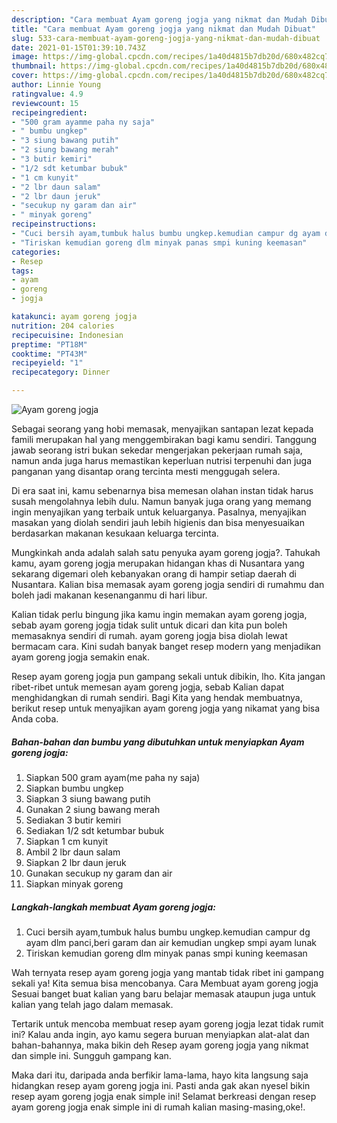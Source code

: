 ```yaml
---
description: "Cara membuat Ayam goreng jogja yang nikmat dan Mudah Dibuat"
title: "Cara membuat Ayam goreng jogja yang nikmat dan Mudah Dibuat"
slug: 533-cara-membuat-ayam-goreng-jogja-yang-nikmat-dan-mudah-dibuat
date: 2021-01-15T01:39:10.743Z
image: https://img-global.cpcdn.com/recipes/1a40d4815b7db20d/680x482cq70/ayam-goreng-jogja-foto-resep-utama.jpg
thumbnail: https://img-global.cpcdn.com/recipes/1a40d4815b7db20d/680x482cq70/ayam-goreng-jogja-foto-resep-utama.jpg
cover: https://img-global.cpcdn.com/recipes/1a40d4815b7db20d/680x482cq70/ayam-goreng-jogja-foto-resep-utama.jpg
author: Linnie Young
ratingvalue: 4.9
reviewcount: 15
recipeingredient:
- "500 gram ayamme paha ny saja"
- " bumbu ungkep"
- "3 siung bawang putih"
- "2 siung bawang merah"
- "3 butir kemiri"
- "1/2 sdt ketumbar bubuk"
- "1 cm kunyit"
- "2 lbr daun salam"
- "2 lbr daun jeruk"
- "secukup ny garam dan air"
- " minyak goreng"
recipeinstructions:
- "Cuci bersih ayam,tumbuk halus bumbu ungkep.kemudian campur dg ayam dlm panci,beri garam dan air kemudian ungkep smpi ayam lunak"
- "Tiriskan kemudian goreng dlm minyak panas smpi kuning keemasan"
categories:
- Resep
tags:
- ayam
- goreng
- jogja

katakunci: ayam goreng jogja 
nutrition: 204 calories
recipecuisine: Indonesian
preptime: "PT18M"
cooktime: "PT43M"
recipeyield: "1"
recipecategory: Dinner

---
```



![Ayam goreng jogja](https://img-global.cpcdn.com/recipes/1a40d4815b7db20d/680x482cq70/ayam-goreng-jogja-foto-resep-utama.jpg)

Sebagai seorang yang hobi memasak, menyajikan santapan lezat kepada famili merupakan hal yang menggembirakan bagi kamu sendiri. Tanggung jawab seorang istri bukan sekedar mengerjakan pekerjaan rumah saja, namun anda juga harus memastikan keperluan nutrisi terpenuhi dan juga panganan yang disantap orang tercinta mesti menggugah selera.

Di era  saat ini, kamu sebenarnya bisa memesan olahan instan tidak harus susah mengolahnya lebih dulu. Namun banyak juga orang yang memang ingin menyajikan yang terbaik untuk keluarganya. Pasalnya, menyajikan masakan yang diolah sendiri jauh lebih higienis dan bisa menyesuaikan berdasarkan makanan kesukaan keluarga tercinta. 



Mungkinkah anda adalah salah satu penyuka ayam goreng jogja?. Tahukah kamu, ayam goreng jogja merupakan hidangan khas di Nusantara yang sekarang digemari oleh kebanyakan orang di hampir setiap daerah di Nusantara. Kalian bisa memasak ayam goreng jogja sendiri di rumahmu dan boleh jadi makanan kesenanganmu di hari libur.

Kalian tidak perlu bingung jika kamu ingin memakan ayam goreng jogja, sebab ayam goreng jogja tidak sulit untuk dicari dan kita pun boleh memasaknya sendiri di rumah. ayam goreng jogja bisa diolah lewat bermacam cara. Kini sudah banyak banget resep modern yang menjadikan ayam goreng jogja semakin enak.

Resep ayam goreng jogja pun gampang sekali untuk dibikin, lho. Kita jangan ribet-ribet untuk memesan ayam goreng jogja, sebab Kalian dapat menghidangkan di rumah sendiri. Bagi Kita yang hendak membuatnya, berikut resep untuk menyajikan ayam goreng jogja yang nikamat yang bisa Anda coba.

<!--inarticleads1-->

##### Bahan-bahan dan bumbu yang dibutuhkan untuk menyiapkan Ayam goreng jogja:

1. Siapkan 500 gram ayam(me paha ny saja)
1. Siapkan  bumbu ungkep
1. Siapkan 3 siung bawang putih
1. Gunakan 2 siung bawang merah
1. Sediakan 3 butir kemiri
1. Sediakan 1/2 sdt ketumbar bubuk
1. Siapkan 1 cm kunyit
1. Ambil 2 lbr daun salam
1. Siapkan 2 lbr daun jeruk
1. Gunakan secukup ny garam dan air
1. Siapkan  minyak goreng




<!--inarticleads2-->

##### Langkah-langkah membuat Ayam goreng jogja:

1. Cuci bersih ayam,tumbuk halus bumbu ungkep.kemudian campur dg ayam dlm panci,beri garam dan air kemudian ungkep smpi ayam lunak
1. Tiriskan kemudian goreng dlm minyak panas smpi kuning keemasan




Wah ternyata resep ayam goreng jogja yang mantab tidak ribet ini gampang sekali ya! Kita semua bisa mencobanya. Cara Membuat ayam goreng jogja Sesuai banget buat kalian yang baru belajar memasak ataupun juga untuk kalian yang telah jago dalam memasak.

Tertarik untuk mencoba membuat resep ayam goreng jogja lezat tidak rumit ini? Kalau anda ingin, ayo kamu segera buruan menyiapkan alat-alat dan bahan-bahannya, maka bikin deh Resep ayam goreng jogja yang nikmat dan simple ini. Sungguh gampang kan. 

Maka dari itu, daripada anda berfikir lama-lama, hayo kita langsung saja hidangkan resep ayam goreng jogja ini. Pasti anda gak akan nyesel bikin resep ayam goreng jogja enak simple ini! Selamat berkreasi dengan resep ayam goreng jogja enak simple ini di rumah kalian masing-masing,oke!.


